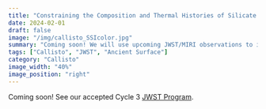 ```yaml
---
title: "Constraining the Composition and Thermal Histories of Silicate Minerals on Callisto"
date: 2024-02-01
draft: false
image: "/img/callisto_SSIcolor.jpg"
summary: "Coming soon! We will use upcoming JWST/MIRI observations to investigate Callisto's ancient surface composition and what it reveals about the formation of the Jovian system."
tags: ["Callisto", "JWST", "Ancient Surface"]
category: "Callisto"
image_width: "40%"
image_position: "right"
---
```


Coming soon! See our accepted Cycle 3 [JWST Program](https://www.stsci.edu/jwst/science-execution/program-information?id=4687).

<!-- This exciting research will use the James Webb Space Telescope to study Callisto's ancient surface composition, providing insights into the early formation and evolution of Jupiter's moon system. Callisto, being the most heavily cratered body in the solar system, preserves a record of the early bombardment history and primordial composition that has been largely erased from other Galilean satellites.

Our observations will help us understand:
- The primordial composition of materials in the outer solar system
- How the Jovian system formed and evolved
- The bombardment history of the outer solar system
- Callisto's role as a time capsule of early solar system conditions

Stay tuned for results from this groundbreaking research! -->
